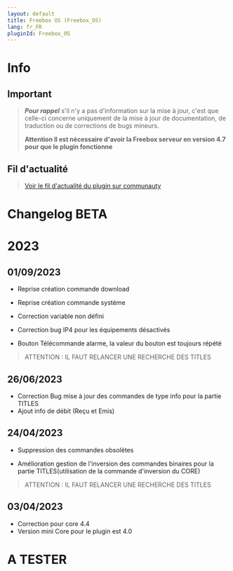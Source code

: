 ```yaml
---
layout: default
title: Freebox OS (Freebox_OS)
lang: fr_FR
pluginId: Freebox_OS
---
```


# Info

## Important

> **_Pour rappel_** s'il n'y a pas d'information sur la mise à jour, c'est que celle-ci concerne uniquement de la mise à jour de documentation, de traduction ou de corrections de bugs mineurs.
>
> **Attention Il est nécessaire d'avoir la Freebox serveur en version 4.7 pour que le plugin fonctionne**

## Fil d'actualité

> [Voir le fil d'actualité du plugin sur communauty](https://community.jeedom.com/t/info-plugin-freebox-mise-a-jour-des-composants-de-la-delta-tiles-systeme/30673)

# Changelog BETA

# 2023

## 01/09/2023

- Reprise création commande download
- Reprise création commande système
- Correction variable non défini
- Correction bug IP4 pour les équipements désactivés

- Bouton Télécommande alarme, la valeur du bouton est toujours répété

> ATTENTION : IL FAUT RELANCER UNE RECHERCHE DES TITLES

## 26/06/2023

- Correction Bug mise à jour des commandes de type info pour la partie TITLES
- Ajout info de débit (Reçu et Emis)


## 24/04/2023

- Suppression des commandes obsolètes

- Amélioration gestion de l'inversion des commandes binaires pour la partie TITLES(utilisation de la commande d'inversion du CORE)

> ATTENTION : IL FAUT RELANCER UNE RECHERCHE DES TITLES

## 03/04/2023

- Correction pour core 4.4
- Version mini Core pour le plugin est 4.0

# A TESTER

